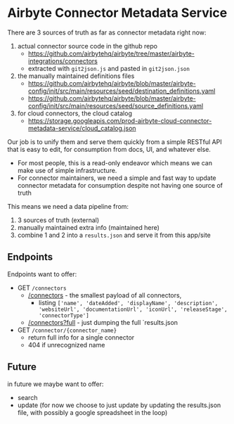 # Airbyte Connector Metadata Service

There are 3 sources of truth as far as connector metadata right now:

1. actual connector source code in the github repo
    - https://github.com/airbytehq/airbyte/tree/master/airbyte-integrations/connectors
    - extracted with `git2json.js` and pasted in `git2json.json`
2. the manually maintained definitions files
    - https://github.com/airbytehq/airbyte/blob/master/airbyte-config/init/src/main/resources/seed/destination_definitions.yaml
    - https://github.com/airbytehq/airbyte/blob/master/airbyte-config/init/src/main/resources/seed/source_definitions.yaml
3. for cloud connectors, the cloud catalog
    - https://storage.googleapis.com/prod-airbyte-cloud-connector-metadata-service/cloud_catalog.json

Our job is to unify them and serve them quickly from a simple RESTful API that is easy to edit, for consumption from docs, UI, and whatever else. 

- For most people, this is a read-only endeavor which means we can make use of simple infrastructure.
- For connector maintainers, we need a simple and fast way to update connector metadata for consumption despite not having one source of truth

This means we need a data pipeline from:

1. 3 sources of truth (external)
2. manually maintained extra info (maintained here)
3. combine 1 and 2 into a `results.json` and serve it from this app/site

## Endpoints

Endpoints want to offer:

- GET `/connectors`
  - [/connectors](/connectors) - the smallest payload of all connectors, 
    - listing `['name', 'dateAdded', 'displayName', 'description', 'websiteUrl', 'documentationUrl', 'iconUrl', 'releaseStage', 'connectorType']`
  - [/connectors?full](/connectors?full) - just dumping the full `results.json
- GET `/connector/{connector_name}`
  - return full info for a single connector
  - 404 if unrecognized name

## Future

in future we maybe want to offer:

- search
- update (for now we choose to just update by updating the results.json file, with possibly a google spreadsheet in the loop)